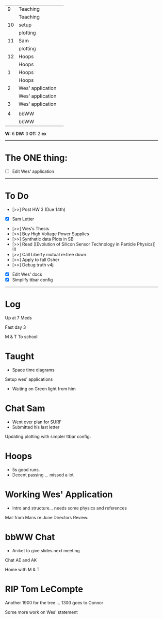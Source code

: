 
|     |                  |     |
| --- | ---------------- | --- |
| 9   | Teaching         |     |
|     | Teaching         |     |
| 10  | setup            |     |
|     | plotting         |     |
| 11  | Sam              |     |
|     | plotting         |     |
| 12  | Hoops            |     |
|     | Hoops            |     |
| 1   | Hoops            |     |
|     | Hoops            |     |
| 2   | Wes' application |     |
|     | Wes' application |     |
| 3   | Wes' application |     |
|     |                  |     |
| 4   | bbWW             |     |
|     | bbWW             |     |

**W:** 6 
**DW:** 3 
**OT:** 2 
**ex** 

---
# The ONE thing: 
- [ ] Edit Wes' application

---
# To Do

- [>>] Post HW 3 (Due 14th)
- [x] Sam Letter 
- [>>] Wes's Thesis
- [>>] Buy High Voltage Power Supplies
- [>>]  Synthetic data Plots in SB 
- [>>] Read [[Evolution of Silicon Sensor Technology in Particle Physics]] !!!
- [>>] Call Liberty mutual re:tree down
- [>>]  Apply to fall Osher
- [>>] Debug truth v4j
- [x] Edit Wes' docs
- [x] Simplify ttbar config

---

# Log

Up at 7 Meds 

Fast day 3

M & T To school

# Taught
- Space time diagrams

Setup wes' applications
- Waiting on Green light from him

# Chat Sam
- Went over plan for SURF
- Submitted his last letter

Updating plotting with simpler ttbar config. 

# Hoops 
- 5s good runs. 
- Decent passing ... missed a lot

# Working Wes' Application
- Intro and structure... needs some physics and references

Mail from Mans re:June Directors Review.

# bbWW Chat
- Aniket to give slides next meeting


Chat AE and AK

Home with M & T 

# RIP Tom LeCompte 

Another 1900 for the tree ... 1300 goes to Connor

Some more work on Wes' statement

